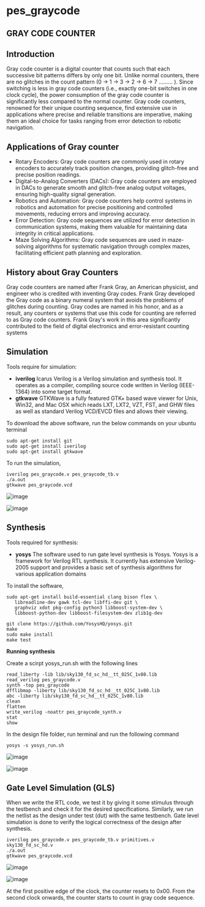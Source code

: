# pes_graycode
## GRAY CODE COUNTER
## Introduction
Gray code counter is a digital counter that counts such that each successive bit patterns differs by only one bit. Unlike normal counters, there are no glitches in the count pattern (0 -> 1 -> 3 -> 2 -> 6 -> 7 ......... ). Since switching is less in gray code counters (i.e., exactly one-bit switches in one clock cycle), the power consumption of the gray code counter is significantly less compared to the normal counter. Gray code counters, renowned for their unique counting sequence, find extensive use in applications where precise and reliable transitions are imperative, making them an ideal choice for tasks ranging from error detection to robotic navigation.

## Applications of Gray counter 

* Rotary Encoders: Gray code counters are commonly used in rotary encoders to accurately track position changes, providing glitch-free and precise position readings.
* Digital-to-Analog Converters (DACs): Gray code counters are employed in DACs to generate smooth and glitch-free analog output voltages, ensuring high-quality signal generation.
* Robotics and Automation: Gray code counters help control systems in robotics and automation for precise positioning and controlled movements, reducing errors and improving accuracy.
* Error Detection: Gray code sequences are utilized for error detection in communication systems, making them valuable for maintaining data integrity in critical applications.
* Maze Solving Algorithms: Gray code sequences are used in maze-solving algorithms for systematic navigation through complex mazes, facilitating efficient path planning and exploration.

## History about Gray Counters

Gray code counters are named after Frank Gray, an American physicist, and engineer who is credited with inventing Gray codes. Frank Gray developed the Gray code as a binary numeral system that avoids the problems of glitches during counting. Gray codes are named in his honor, and as a result, any counters or systems that use this code for counting are referred to as Gray code counters. Frank Gray's work in this area significantly contributed to the field of digital electronics and error-resistant counting systems

## Simulation 

Tools require for simulation:
- **iverilog**
Icarus Verilog is a Verilog simulation and synthesis tool. It operates as a compiler, compiling source code written in Verilog (IEEE-1364) into some target format.
- **gtkwave**
GTKWave is a fully featured GTK+ based wave viewer for Unix, Win32, and Mac OSX which reads LXT, LXT2, VZT, FST, and GHW files as well as standard Verilog VCD/EVCD files and allows their viewing.

To download the above software, run the below commands on your ubuntu terminal 
```
sudo apt-get install git 
sudo apt-get install iverilog 
sudo apt-get install gtkwave
```

To run the simulation, 
```
iverilog pes_graycode.v pes_graycode_tb.v
./a.out
gtkwave pes_graycode.vcd
```
![image](https://github.com/shreyakotagal/pes_graycode/assets/117657204/6c78db68-c589-4398-b79e-678f22c1b67c)

![image](https://github.com/shreyakotagal/pes_graycode/assets/117657204/0624c831-7560-4952-bf03-5e39db7c1a82)

## Synthesis 

Tools required for synthesis:
- **yosys**
The software used to run gate level synthesis is Yosys. Yosys is a framework for Verilog RTL synthesis. It currently has extensive Verilog-2005 support and provides a basic set of synthesis algorithms for various application domains

To install the software,

```
sudo apt-get install build-essential clang bison flex \
   libreadline-dev gawk tcl-dev libffi-dev git \
   graphviz xdot pkg-config python3 libboost-system-dev \
   libboost-python-dev libboost-filesystem-dev zlib1g-dev
```

```
git clone https://github.com/YosysHQ/yosys.git
make
sudo make install 
make test
```
**Running synthesis**

Create a scirpt yosys_run.sh with the following lines
```
read_liberty -lib lib/sky130_fd_sc_hd__tt_025C_1v80.lib
read_verilog pes_graycode.v
synth -top pes_graycode	
dfflibmap -liberty lib/sky130_fd_sc_hd__tt_025C_1v80.lib
abc -liberty lib/sky130_fd_sc_hd__tt_025C_1v80.lib
clean
flatten
write_verilog -noattr pes_graycode_synth.v
stat
show
```
In the design file folder, run terminal and run the following command 

`` yosys -s yosys_run.sh ``

![image](https://github.com/shreyakotagal/pes_graycode/assets/117657204/04e6aabb-38cd-463f-aa0e-a7a27cb66719)

![image](https://github.com/shreyakotagal/pes_graycode/assets/117657204/4b93087e-c07b-44dd-89cb-4d27d651ee0b)

## Gate Level Simulation (GLS)

When we write the RTL code, we test it by giving it some stimulus through the testbench and check it for the desired specifications. 
Similarly, we run the netlist as the design under test (dut) with the same testbench. 
Gate level simulation is done to verify the logical correctness of the design after synthesis.

```
iverilog pes_graycode.v pes_graycode_tb.v primitives.v sky130_fd_sc_hd.v
./a.out
gtkwave pes_graycode.vcd
```

![image](https://github.com/shreyakotagal/pes_graycode/assets/117657204/53fe2d60-07e9-404b-86af-e47d155aa7a8)

![image](https://github.com/shreyakotagal/pes_graycode/assets/117657204/7b2851f8-4da9-4e18-871a-0efb819822b4)

At the first positive edge of the clock, the counter resets to 0x00. From the second clock onwards, the counter starts to count in gray code sequence.
